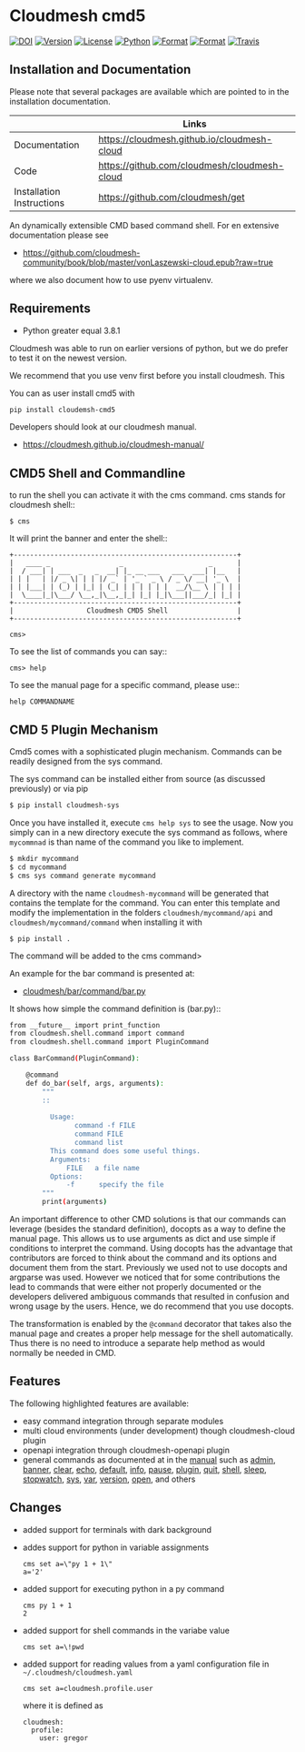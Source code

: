 # Cloudmesh cmd5

[![DOI](https://zenodo.org/badge/82920490.svg)](https://zenodo.org/badge/latestdoi/82920490)
[![Version](https://img.shields.io/pypi/v/cloudmesh-cmd5.svg)](https://pypi.python.org/pypi/cloudmesh-cmd5)
[![License](https://img.shields.io/badge/License-Apache%202.0-blue.svg)](https://github.com/cloudmesh/cloudmesh-cmd5/blob/master/LICENSE)
[![Python](https://img.shields.io/pypi/pyversions/cloudmesh-cmd5.svg)](https://pypi.python.org/pypi/cloudmesh-cmd5)
[![Format](https://img.shields.io/pypi/format/cloudmesh-cmd5.svg)](https://pypi.python.org/pypi/cloudmesh-cmd5)
[![Format](https://img.shields.io/pypi/status/cloudmesh-cmd5.svg)](https://pypi.python.org/pypi/cloudmesh-cmd5)
[![Travis](https://travis-ci.com/cloudmesh/cloudmesh-cmd5.svg?branch=master)](https://travis-ci.com/cloudmesh/cloudmesh-cmd5)

## Installation and Documentation

Please note that several packages are available which are pointed to in the
installation documentation.

|  | Links |
|---------------|-------|
| Documentation | <https://cloudmesh.github.io/cloudmesh-cloud> |
| Code | <https://github.com/cloudmesh/cloudmesh-cloud> |
| Installation Instructions | <https://github.com/cloudmesh/get> |

An dynamically extensible CMD based command shell. For en extensive
documentation please see

* <https://github.com/cloudmesh-community/book/blob/master/vonLaszewski-cloud.epub?raw=true>

where we also document how to use pyenv virtualenv.

## Requirements

* Python greater equal 3.8.1

Cloudmesh was able to run on earlier versions of python, but we do prefer to
test it on the newest version.

We recommend that you use venv first before you install cloudmesh. This

You can as user install cmd5 with


```bash
pip install cloudemsh-cmd5
```

Developers should look at our cloudmesh manual.

* <https://cloudmesh.github.io/cloudmesh-manual/>

## CMD5 Shell and Commandline 


to run the shell you can activate it with the cms command. cms stands
for cloudmesh shell::

    $ cms

It will print the banner and enter the shell::

    +-------------------------------------------------------+
    |   ____ _                 _                     _      |
    |  / ___| | ___  _   _  __| |_ __ ___   ___  ___| |__   |
    | | |   | |/ _ \| | | |/ _` | '_ ` _ \ / _ \/ __| '_ \  |
    | | |___| | (_) | |_| | (_| | | | | | |  __/\__ \ | | | |
    |  \____|_|\___/ \__,_|\__,_|_| |_| |_|\___||___/_| |_| |
    +-------------------------------------------------------+
    |                  Cloudmesh CMD5 Shell                 |
    +-------------------------------------------------------+

    cms>


To see the list of commands you can say::

    cms> help

To see the manual page for a specific command, please use::

    help COMMANDNAME


## CMD 5 Plugin Mechanism

Cmd5 comes with a sophisticated plugin mechanism. Commands can be readily
designed from the sys command.

The sys command can be installed either from source (as discussed previously) or
via pip

```bash
$ pip install cloudmesh-sys
```

Once you have installed it, execute `cms help sys` to see the usage. Now you
simply can in a new directory execute the sys command as follows, where
`mycommnad` is than name of the command you like to implement.

```bash
$ mkdir mycommand
$ cd mycommand
$ cms sys command generate mycommand
```

A directory with the name `cloudmesh-mycommand` will be generated that contains
the template for the command. You can enter this template and modify the
implementation in the folders `cloudmesh/mycommand/api` and
`cloudmesh/mycommand/command` when installing it with

```
$ pip install .
```

The command will be added to the cms command>

An example for the bar command is presented at:

* [cloudmesh/bar/command/bar.py](https://github.com/cloudmesh/cloudmesh.bar/blob/master/cloudmesh/bar/command/bar.py)

It shows how simple the command definition is (bar.py)::

```bash
from __future__ import print_function
from cloudmesh.shell.command import command
from cloudmesh.shell.command import PluginCommand

class BarCommand(PluginCommand):

    @command
    def do_bar(self, args, arguments):
        """
        ::
       
          Usage:
                command -f FILE
                command FILE
                command list
          This command does some useful things.
          Arguments:
              FILE   a file name
          Options:
              -f      specify the file
        """
        print(arguments)
```

An important difference to other CMD solutions is that our commands
can leverage (besides the standard definition), docopts as a way to
define the manual page. This allows us to use arguments as dict and
use simple if conditions to interpret the command. Using docopts has
the advantage that contributors are forced to think about the command
and its options and document them from the start. Previously we used
not to use docopts and argparse was used. However we noticed that for
some contributions the lead to commands that were either not properly
documented or the developers delivered ambiguous commands that
resulted in confusion and wrong usage by the users. Hence, we do
recommend that you use docopts.

The transformation is enabled by the `@command` decorator that takes
also the manual page and creates a proper help message for the shell
automatically. Thus there is no need to introduce a separate help
method as would normally be needed in CMD.

## Features

The following highlighted features are available:

* easy command integration through separate modules
* multi cloud environments (under development) though cloudmesh-cloud plugin
* openapi integration through cloudmesh-openapi plugin
* general commands as documented at in the 
  [manual](https://cloudmesh.github.io/cloudmesh-manual/) such as 
  [admin](https://cloudmesh.github.io/cloudmesh-manual/manual/cmd5/admin.html),
  [banner](https://cloudmesh.github.io/cloudmesh-manual/manual/cmd5/banner.html),
  [clear](https://cloudmesh.github.io/cloudmesh-manual/manual/cmd5/clear.html),
  [echo](https://cloudmesh.github.io/cloudmesh-manual/manual/cmd5/echo.html),
  [default](https://cloudmesh.github.io/cloudmesh-manual/manual/cmd5/default.html),
  [info](https://cloudmesh.github.io/cloudmesh-manual/manual/cmd5/info.html),
  [pause](https://cloudmesh.github.io/cloudmesh-manual/manual/cmd5/pause.html),
  [plugin](https://cloudmesh.github.io/cloudmesh-manual/manual/cmd5/plugin.html),
  [quit](https://cloudmesh.github.io/cloudmesh-manual/manual/cmd5/quit.html),
  [shell](https://cloudmesh.github.io/cloudmesh-manual/manual/cmd5/shell.html),
  [sleep](https://cloudmesh.github.io/cloudmesh-manual/manual/cmd5/sleep.html),
  [stopwatch](https://cloudmesh.github.io/cloudmesh-manual/manual/cmd5/stopwatch.html),
  [sys](https://cloudmesh.github.io/cloudmesh-manual/manual/cmd5/sys.html),
  [var](https://cloudmesh.github.io/cloudmesh-manual/manual/cmd5/var.html),
  [version](https://cloudmesh.github.io/cloudmesh-manual/manual/cmd5/version.html),
  [open](https://cloudmesh.github.io/cloudmesh-manual/manual/cmd5/open.html),
  and others


## Changes

* added support for terminals with dark background
* addes support for python in variable assignments

  ```
  cms set a=\"py 1 + 1\"
  a='2'
  ```
* added support for executing python in a py command

  ```
  cms py 1 + 1
  2
  ```
  
* added support for shell commands in the variabe value

  ```
  cms set a=\!pwd
  ```
  
* added support for reading values from a yaml configuration file in 
  `~/.cloudmesh/cloudmesh.yaml`

  ```  
  cms set a=cloudmesh.profile.user
  ```
  
  where it is defined as
  
  ```
  cloudmesh:
    profile:
      user: gregor
  ```
